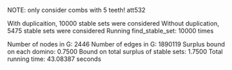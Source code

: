 NOTE: only consider combs with 5 teeth! 
att532

With duplicaition, 10000 stable sets were considered 
Without duplication, 5475 stable sets were considered 
Running find_stable_set: 10000 times 

Number of nodes in G: 2446 
Number of edges in G: 1890119 
Surplus bound on each domino: 0.7500 
Bound on total surplus of stable sets: 1.7500 
Total running time: 43.08387 seconds